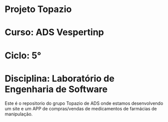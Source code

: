 # Projeto Topazio
# Curso: ADS Vespertinp
# Ciclo: 5°
# Disciplina: Laboratório de Engenharia de Software

Este é o repositorio do grupo Topazio de ADS onde estamos desenvolvendo um site e um APP de compras/vendas de medicamentos de farmácias de manipulação.
